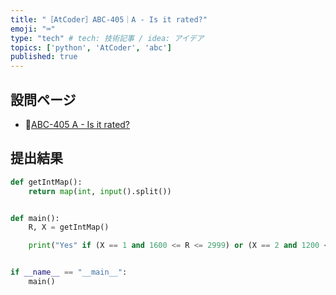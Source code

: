 ```yaml
---
title: "［AtCoder］ABC-405｜A - Is it rated?"
emoji: "⌨️"
type: "tech" # tech: 技術記事 / idea: アイデア
topics: ['python', 'AtCoder', 'abc']
published: true
---
```


## 設問ページ

- 🔗[ABC-405 A - Is it rated?](https://atcoder.jp/contests/abc405/tasks/abc405_a)

## 提出結果

```python
def getIntMap():
    return map(int, input().split())


def main():
    R, X = getIntMap()

    print("Yes" if (X == 1 and 1600 <= R <= 2999) or (X == 2 and 1200 <= R <= 2399) else "No")


if __name__ == "__main__":
    main()
```
